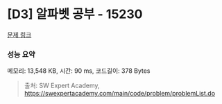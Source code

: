 # [D3] 알파벳 공부 - 15230 

[문제 링크](https://swexpertacademy.com/main/code/problem/problemDetail.do?contestProbId=AYLnMQT6vPADFATf) 

### 성능 요약

메모리: 13,548 KB, 시간: 90 ms, 코드길이: 378 Bytes



> 출처: SW Expert Academy, https://swexpertacademy.com/main/code/problem/problemList.do